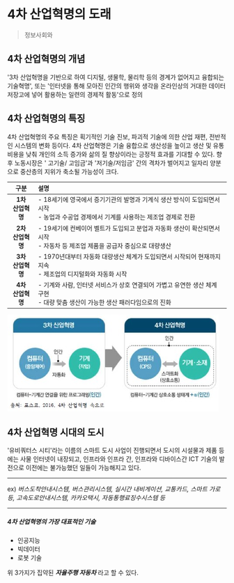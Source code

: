 

# 4차 산업혁명의 도래

> 정보사회와
>
> 

## 4차 산업혁명의 개념  

'3차 산업혁명을 기반으로 하여 디지털, 생물학, 물리학 등의 경계가 없어지고 융합되는 기술혁명', 또는 '인터넷을 통해 모아진 인간의 행위와 생각을 온라인상의 거대한 데이터 저장고에 넣어 활용하는 일련의 경제적 활동'으로 정의



## 4차 산업혁명의 특징

4차 산업혁명의 주요 특징은 획기적인 기술 진보, 파괴적 기술에 의한 산업 재편, 전반적인 시스템의 변화 등이다. 4차 산업혁명은 기술 융합으로 생산성을 높이고 생산 및 유통 비용을 낮춰 개인의 소득 증가와 삶의 질 향상이라는 긍정적 효과를 기대할 수 있다.  향후 노동시장은 ' 고기술/ 고임금'과 '저기술/저임금' 간의 격차가 벌어지고 일자리 양분으로 중산층의 지위가 축소될 가능성이 크다.

|         구분         | 설명                                                         |
| :------------------: | :----------------------------------------------------------- |
| **1차<br>산업혁명**  | - 18세기에 영국에서 증기기관의 발명과 기계식 생산 방식이 도입되면서 시작 <br>- 농업과 수공업 경제에서 기계를 사용하는 제조업 경제로 전환 |
| **2차<br> 산업혁명** | - 19세기에 컨베이어 벨트가 도입되고 분업과 자동화 생산이 확산되면서 시작<br>- 자동차 등 제조업 제품을 공급자 중심으로 대량생산 |
| **3차<br> 산업혁명** | - 1970년대부터 자동화 대량생산 체계가 도입되면서 시작되어 현재까지 지속<br>- 제조업의 디지털화와 자동화 시작 |
| **4차<br> 산업혁명** | - 기계와 사람, 인터넷 서비스가 상호 연결되어 가볍고 유연한 생산 체계 구현<br>- 대량 맞춤 생산이 가능한 생산 패러다임으로의 진화 |

![그림01_3차산업과4차산업](img/그림01_3차산업과4차산업.jpg)



## 4차 산업혁명 시대의 도시

'유비쿼터스 시티'라는 이름의 스마트 도시 사업이 진행되면서 도시의 시설물과 제품 등에는 사물 인터넷이 내장되고, 인프라와 인프라 간, 인프라와 디바이스간 ICT 기술의 발전으로 이전에는 불가능했던 일들이 가능해지고 있다.  

------

ex) *버스도착안내시스템, 버스관리시스템, 실시간 내비게이션, 교통카드, 스마트 가로등, 고속도로안내시스템, 카카오택시, 자동통행료징수시스템 등* 

------

##### 4차 산업혁명의 가장 대표적인 기술

- 인공지능
- 빅데이터
- 로봇 기술

위 3가지가 집약된 ***자율주행 자동차*** 라고 할 수 있다.

